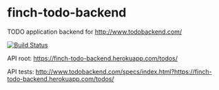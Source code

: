 # finch-todo-backend

TODO application backend for http://www.todobackend.com/

[![Build Status](https://travis-ci.org/ilya-murzinov/finch-todo-backend.svg?branch=master)](https://travis-ci.org/ilya-murzinov/finch-todo-backend)

API root: https://finch-todo-backend.herokuapp.com/todos/

API tests: http://www.todobackend.com/specs/index.html?https://finch-todo-backend.herokuapp.com/todos/
